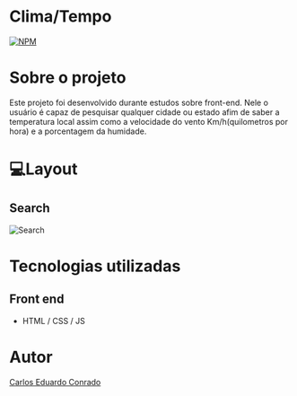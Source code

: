 # Clima/Tempo 
[![NPM](https://img.shields.io/npm/l/react)](https://github.com/CaduConrado/HTML-CSS-Study/blob/master/LICENSE) 

# Sobre o projeto

Este projeto foi desenvolvido durante estudos sobre front-end. Nele o usuário é capaz de pesquisar qualquer cidade ou estado afim de saber a temperatura local assim como a velocidade do vento Km/h(quilometros por hora)  e a porcentagem da humidade.

# 💻Layout 

## Search
![Search]()

# Tecnologias utilizadas

## Front end
- HTML / CSS / JS 

# Autor

[Carlos Eduardo Conrado](https://www.linkedin.com/in/carlos-eduardo-conrado-3b35561b1/)

